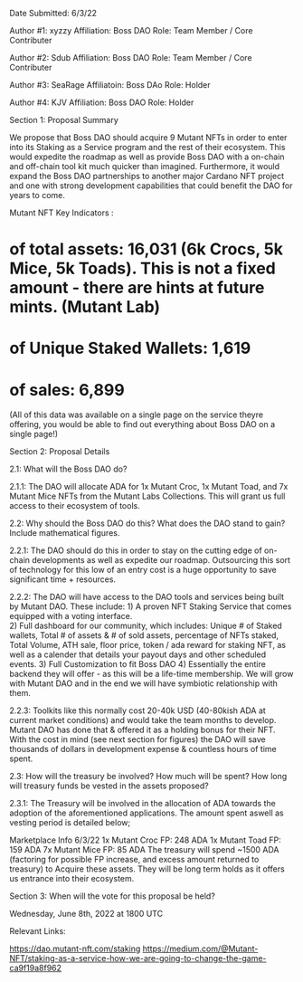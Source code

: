 Date Submitted: 6/3/22

Author #1: xyzzy
Affiliation: Boss DAO
Role: Team Member / Core Contributer

Author #2: Sdub
Affiliation: Boss DAO
Role: Team Member / Core Contributer

Author #3: SeaRage
Affiliatoin: Boss DAo
Role: Holder

Author #4: KJV
Affiliation: Boss DAO
Role: Holder

Section 1: Proposal Summary

We propose that Boss DAO should acquire 9 Mutant NFTs in order to enter into its Staking as a Service program and the rest of their ecosystem. This would expedite 
the roadmap as well as provide Boss DAO with a on-chain and off-chain tool kit much quicker than imagined. Furthermore, it would expand the Boss DAO partnerships 
to another major Cardano NFT project and one with strong development capabilities that could benefit the DAO for years to come.

Mutant NFT Key Indicators :
# of  total assets: 16,031 (6k Crocs, 5k Mice, 5k Toads). This is not a fixed amount - there are hints at future mints. (Mutant Lab)
# of Unique Staked Wallets: 1,619
# of sales: 6,899
(All of this data was available on a single page on the service theyre offering, you would be able to find out everything about Boss DAO on a single page!)

Section 2: Proposal Details 

2.1: What will the Boss DAO do?

2.1.1: The DAO will allocate ADA for 1x Mutant Croc, 1x Mutant Toad, and 7x Mutant Mice NFTs from the Mutant Labs Collections. This will grant us full access to 
their ecosystem of tools.

2.2: Why should the Boss DAO do this? What does the DAO stand to gain? Include mathematical figures.

2.2.1: The DAO should do this in order to stay on the cutting edge of on-chain developments as well as expedite our roadmap. Outsourcing this sort of technology for
this low of an entry cost is a huge opportunity to save significant time + resources.

2.2.2: The DAO will have access to the DAO tools and services being built by Mutant DAO. 
  These include: 
    1) A proven NFT Staking Service that comes equipped with a voting interface.  
    2) Full dashboard for our community, which includes: Unique # of Staked wallets, Total # of assets & # of sold assets, percentage of NFTs staked, Total Volume, 
    ATH sale, floor price, token / ada reward for staking NFT, as well as a calender that details your payout days and other scheduled events.
    3) Full Customization to fit Boss DAO
    4) Essentially the entire backend they will offer - as this will be a life-time membership. We will grow with Mutant DAO and in the end we will have symbiotic            relationship with them.

2.2.3: Toolkits like this normally cost 20-40k USD (40-80kish ADA at current market conditions) and would take the team months to develop. Mutant DAO has done that 
& offered it as a holding bonus for their NFT. With the cost in mind (see next section for figures) the DAO will save thousands of dollars in development expense & 
countless hours of time spent.

2.3: How will the treasury be involved? How much will be spent? How long will treasury funds be vested in the assets proposed?

2.3.1: The Treasury will be involved in the allocation of ADA towards the adoption of the aforementioned applications. The amount spent aswell as vesting period is 
detailed below;

Marketplace Info 6/3/22
1x Mutant Croc FP: 248 ADA
1x Mutant Toad FP: 159 ADA
7x Mutant Mice FP: 85 ADA
The treasury will spend ~1500 ADA (factoring for possible FP increase, and excess amount returned to treasury) to Acquire these assets. They will be long term holds 
as it offers us entrance into their ecosystem. 

Section 3: When will the vote for this proposal be held?

Wednesday, June 8th, 2022 at 1800 UTC

Relevant Links:

https://dao.mutant-nft.com/staking
https://medium.com/@Mutant-NFT/staking-as-a-service-how-we-are-going-to-change-the-game-ca9f19a8f962
